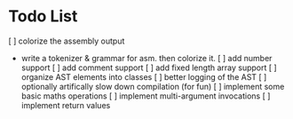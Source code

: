 # Todo List

[ ] colorize the assembly output
- write a tokenizer & grammar for asm. then colorize it.
[ ] add number support
[ ] add comment support
[ ] add fixed length array support
[ ] organize AST elements into classes
[ ] better logging of the AST
[ ] optionally artifically slow down compilation (for fun)
[ ] implement some basic maths operations
[ ] implement multi-argument invocations
[ ] implement return values